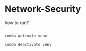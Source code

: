 # Network-Security

how to run?

```conda create -n venv python=3.8 -y

```

```
conda activate venv
```

```
conda deactivate venv
```
